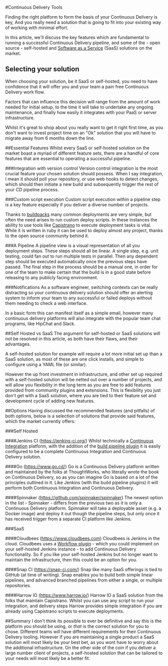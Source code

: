 #Continuous Delivery Tools

Finding the right platform to form the basis of your Continuous Delivery is key, And you really need a solution that is going to fit into your existing way of working with minimal effort.

In this article, we'll discuss the key features which are fundamental to running a successful Continuous Delivery pipeline, and some of the - open source - self-hosted and [Software as a Service](https://en.wikipedia.org/wiki/Software_as_a_service) (SaaS) solutions on the market.

## Selecting your solution

When choosing your solution, be it SaaS or self-hosted, you need to have confidence that it will offer you and your team a pain free Continuous Delivery work flow.

Factors that can influence this decision will range from the amount of work needed for initial setup, to the time it will take to undertake any ongoing maintenance, and finally how easily it integrates with your PaaS or server infrastructure.

Whilst it's great to shop about you really want to get it right first time, as you don't want to invest project time on an "Ok" solution that you will have to migrate away from 6 months down the line.

##Essential Features
Whilst every SaaS or self-hosted solution on the market boast a myriad of different feature sets, there are a handful of core features that are essential to operating a successful pipeline.

###Integration with version control
Version control integration is the most crucial feature your chosen solution should possess. When I say integration, I mean it should poll your repository, or use web hooks to detect changes, which should then initiate a new build and subsequently trigger the rest of your CD pipeline process.

###Custom script execution
Custom script execution within a pipeline step is a key feature especially if you deliver a diverse number of projects.

Thanks to [buildpacks](http://docs.cloudfoundry.org/buildpacks/) many common deployments are very simple, but often the need arises to run custom deploy scripts. In these instances the ability to use tools like [Capistrano](http://capistranorb.com/documentation/overview/what-is-capistrano/) to execute deployment tasks is vital. While it is written in ruby it can be used to deploy almost any project, thanks to the open source community behind it.

###A Pipeline
A pipeline view is a visual representation of all you deployment steps. These steps should all be linear. A single step, e.g. unit testing, could fan out to run multiple tests in parallel. Then any dependent step should be executed automatically once the previous steps have passed. The final step in the process should be a manual one, in order for one of the team to make certain that the build is in a good state before releasing to any publicly facing environment.

###Notifications
As a software engineer, switching contexts can be really distracting so your continuous delivery solution should offer an alerting system to inform your team to any successful or failed deploys without them needing to check a web interface.

In a basic form this can manifest itself as a simple email, however many continuous delivery platforms will also integrate with the popular team chat programs, like HipChat and Slack.

##Self Hosted vs SaaS
The argument for self-hosted or SaaS solutions will not be resolved in this article, as both have their flaws, and their advantages.

A self-hosted solution for example will require a lot more initial set up than a SaaS solution, as most of these are one click installs, and simple to configure using a YAML file (or similar).

However the up front investment in infrastructure, and other set up required with a self-hosted solution will be netted out over a number of projects, and will allow you flexibility in the long term as you are free to add features provided from community plugins and extensions. This is flexibility you just don't get with a SaaS solution, where you are tied to their feature set and development cycle of adding new features.

##Options
Having discussed the recommended features (and pitfalls) of both options, below is a selection of solutions that provide said features, which the market currently offers:

###Self Hosted

####Jenkins CI (https://jenkins-ci.org/)
Whilst technically a [Continuous Integration](https://en.wikipedia.org/wiki/Continuous_integration) platform, with the addition of the [build pipeline plugin](https://wiki.jenkins-ci.org/display/JENKINS/Build+Pipeline+Plugin) it is easily configured to be a complete Continuous Integration and Continuous Delivery solution.

####Go (https://www.go.cd/)
Go is a Continuous Delivery platform written and maintained by the folks at ThoughtWorks, who literally wrote the book on Continuous Delivery, so as you can imagine Go is based on a lot of the principles outlined in it. Like Jenkins (with the build pipeline plugins) it will perform both Continuous Integration and Continuous Delivery.

####Spinnaker (https://github.com/spinnaker/spinnaker)
The newest option in the list - Spinnaker - differs from the previous two as it is only a Continuous Delivery platform. Spinnaker will take a deployable asset (e.g. a Docker image) and deploy it out though the pipeline steps, but only once it has received trigger from a separate CI platform like Jenkins.

###SaaS

####Cloudbees (https://www.cloudbees.com)
Cloudbees is Jenkins in the cloud. Cloudbees uses a [Workflow plugin](http://documentation.cloudbees.com/docs/cje-user-guide/workflow.html) - which you could implement on your self-hosted Jenkins instance - to add Continuous Delivery functionality. So if you like your self-hosted Jenkins but no longer want to maintain the infrastructure, then this could be an option for you.

####Snap CI (https://snap-ci.com/)
Snap like many SaaS offerings is tied to GitHub (at time of writing). Snap enables you to build both simple linear pipelines, and advanced branched pipelines from either a single, or multiple repositories.

####Harrow IO (https://www.harrow.io/)
Harrow IO a SaaS solution from the folks that maintain Capistrano. Whilst you can use any script to run your integration, and delivery steps Harrow provides simple integration if you are already using Capistrano scripts to execute deployments.

##Summary
I don't think its possible to ever be definitive and say _this_ is the platform you should be using, or _that_ is the correct solution for you to chose. Different teams will have different requirements for their Continuous Delivery tooling. However if you are maintaining a single product a SaaS solution will most likely be your best bet, as you wont have to worry about the additional infrastructure. On the other side of the coin if you deliver a large number client of projects, a self-hosted solution that can be tailored to your needs will most likely be a better fit.


